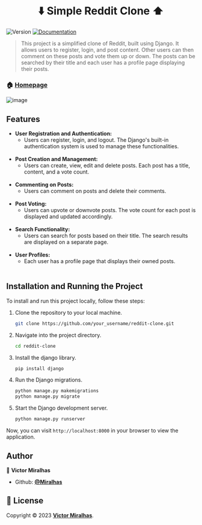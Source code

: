 <h1 align="center"> ⬇️ Simple Reddit  Clone ⬆️ </h1>
<p>
  <img alt="Version" src="https://img.shields.io/badge/version-v0.1-blue.svg?cacheSeconds=2592000" />
  <a href="https://github.com/Miralhas/reddit-clone" target="_blank">
    <img alt="Documentation" src="https://img.shields.io/badge/documentation-yes-brightgreen.svg" />
  </a>
</p>

> This project is a simplified clone of Reddit, built using Django. It allows users to register, login, and post content. Other users can then comment on these posts and vote them up or down. The posts can be searched by their title and each user has a profile page displaying their posts.

### 🏠 [Homepage](https://github.com/Miralhas/reddit-clone)

![image](https://github.com/Miralhas/poll-app/assets/89564433/4bcfe6ee-ff75-4fd9-ab8f-9601cdad502c)

## Features
 - **User Registration and Authentication:**
	 - Users can register, login, and logout. The Django's built-in authentication system is used to manage these functionalities.
	  <br>
 - **Post Creation and Management:**
	 - Users can create, view, edit and delete posts. Each post has a title, content, and a vote count.
	<br>
- **Commenting on Posts:**
	- Users can comment on posts and delete their comments.
	<br>
- **Post Voting:**
	- Users can upvote or downvote posts. The vote count for each post is displayed and updated accordingly.
    <br>
- **Search Functionality:**
	- Users can search for posts based on their title. The search results are displayed on a separate page.
    <br>
- **User Profiles:**
	- Each user has a profile page that displays their owned posts.
    <br>

## Installation and Running the Project
To install and run this project locally, follow these steps:
1. Clone the repository to your local machine.
	```bash
	git clone https://github.com/your_username/reddit-clone.git
	```
2. Navigate into the project directory.
	```bash
	cd reddit-clone
	```
4. Install the django library.
	```python
	pip install django
	```
5. Run the Django migrations.
	```python
	python manage.py makemigrations
	python manage.py migrate
	```
6. Start the Django development server.
	```python
	python manage.py runserver
	```
	
Now, you can visit `http://localhost:8000` in your browser to view the application.

## Author

👤 **Victor Miralhas**

- Github: **[@Miralhas](https://github.com/Miralhas)**


## 📝 License

Copyright © 2023 **[Victor Miralhas](https://github.com/Miralhas)**.<br />

